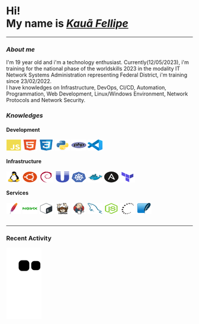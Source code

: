 # Hi! <br>My name is <u><i>Kauã Fellipe</i></u>
<hr>

### <i>About me</i>

I'm 19 year old and i'm a technology enthusiast. Currently(12/05/2023), i'm training for the national phase of the worldskills 2023 in the modality IT Network Systems Administration representing Federal District, i'm training since 23/02/2022.<br>
I have knowledges on Infrastructure, DevOps, CI/CD, Automation, Programmation, Web Development, Linux/Windows Environment, Network Protocols and Network Security.<br>

### *Knowledges*

<div>

#### Development

<img align="center" alt="JS-Icon" height="30" width="40" src="https://raw.githubusercontent.com/devicons/devicon/master/icons/javascript/javascript-plain.svg">
  <img align="center" alt="HTML5-Icon" height="30" width="40" src="https://raw.githubusercontent.com/devicons/devicon/master/icons/html5/html5-original.svg">
  <img align="center" alt="CSS3-Icon" height="30" width="40" src="https://raw.githubusercontent.com/devicons/devicon/master/icons/css3/css3-original.svg">
  <img align="center" alt="Python-Icon" height="30" width="40" src="https://raw.githubusercontent.com/devicons/devicon/master/icons/python/python-original.svg">
  <img align="center" alt="PHP-Icon" height="30" width="40" src="https://raw.githubusercontent.com/devicons/devicon/master/icons/php/php-original.svg">
  <img align="center" alt="vscode-Icon" height="30" width="40" src="https://raw.githubusercontent.com/devicons/devicon/master/icons/vscode/vscode-original.svg">
  

</div>
<div>

#### Infrastructure
  <img align="center" alt="linux-Icon" height="30" width="40" src="https://raw.githubusercontent.com/devicons/devicon/master/icons/linux/linux-original.svg">
  <img align="center" alt="ubuntu-Icon" height="30" width="40" src="https://raw.githubusercontent.com/devicons/devicon/master/icons/ubuntu/ubuntu-plain.svg">
  <img align="center" alt="debian-Icon" height="30" width="40" src="https://raw.githubusercontent.com/devicons/devicon/master/icons/debian/debian-original.svg">
  <img align="center" alt="unix-Icon" height="30" width="40" src="https://raw.githubusercontent.com/devicons/devicon/master/icons/unix/unix-original.svg">
  <img align="center" alt="kubernetes-Icon" height="30" width="40" src="https://raw.githubusercontent.com/devicons/devicon/master/icons/kubernetes/kubernetes-plain.svg">
  <img align="center" alt="Docker-Icon" height="30" width="40" src="https://raw.githubusercontent.com/devicons/devicon/master/icons/docker/docker-original.svg">
  <img align="center" alt="ansible-Icon" height="30" width="40" src="https://raw.githubusercontent.com/devicons/devicon/master/icons/ansible/ansible-original.svg">
  <img align="center" alt="terraform-Icon" height="30" width="40" src="https://raw.githubusercontent.com/devicons/devicon/master/icons/terraform/terraform-original.svg">

</div>

<div>

#### Services

  <img align="center" alt="apache-Icon" height="30" width="40" src="https://raw.githubusercontent.com/devicons/devicon/master/icons/apache/apache-original.svg">
  <img align="center" alt="nginx-Icon" height="30" width="40" src="https://raw.githubusercontent.com/devicons/devicon/master/icons/nginx/nginx-original.svg">
  <img align="center" alt="bash-Icon" height="30" width="40" src="https://raw.githubusercontent.com/devicons/devicon/master/icons/bash/bash-original.svg">
  <img align="center" alt="composer-Icon" height="30" width="40" src="https://raw.githubusercontent.com/devicons/devicon/master/icons/composer/composer-original.svg">
  <img align="center" alt="jenkins-Icon" height="30" width="40" src="https://raw.githubusercontent.com/devicons/devicon/master/icons/jenkins/jenkins-original.svg">
  <img align="center" alt="mysql-Icon" height="30" width="40" src="https://raw.githubusercontent.com/devicons/devicon/master/icons/mysql/mysql-plain.svg">
  <img align="center" alt="nodejs-Icon" height="30" width="40" src="https://raw.githubusercontent.com/devicons/devicon/master/icons/nodejs/nodejs-plain.svg">
  <img align="center" alt="ssh-Icon" height="30" width="40" src="https://raw.githubusercontent.com/devicons/devicon/master/icons/ssh/ssh-original.svg">
  <img align="center" alt="sqlite-Icon" height="30" width="40" src="https://raw.githubusercontent.com/devicons/devicon/master/icons/sqlite/sqlite-original.svg">

</div>


<div style="display: inline_block"><br>
  
</div>

<hr>

### Recent Activity

![Snake animation](https://github.com/kfellipe/kfellipe/blob/output/github-contribution-grid-snake.svg)

